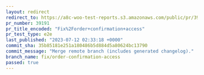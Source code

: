 ```yaml
---
layout: redirect
redirect_to: https://a8c-woo-test-reports.s3.amazonaws.com/public/pr/39191/e2e/index.html
pr_number: 39191
pr_title_encoded: "Fix%2Forder+confirmation+access"
pr_test_type: e2e
last_published: "2023-07-12 02:33:18 +0000"
commit_sha: 35b85181e251a180486b5d884d5a80624bc13790
commit_message: "Merge remote branch (includes generated changelog)."
branch_name: fix/order-confirmation-access
passed: true
---
```

